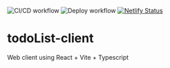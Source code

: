![CI/CD workflow](https://github.com/Pad-TodoList/todoList-client/actions/workflows/dev.workflow.yml/badge.svg)
![Deploy workflow](https://github.com/Pad-TodoList/todoList-client/actions/workflows/prod.workflow.yml/badge.svg)
[![Netlify Status](https://api.netlify.com/api/v1/badges/9e171d3b-b801-43e8-ae89-f1e4e8a1c446/deploy-status)](https://app.netlify.com/sites/pad-todolist/deploys)

# todoList-client

Web client using React + Vite + Typescript
